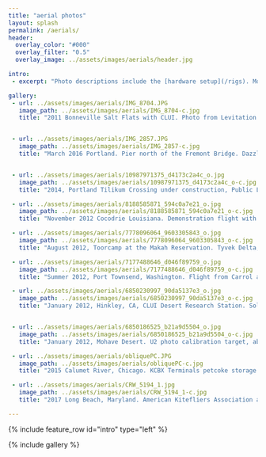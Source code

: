 ```yaml
---
title: "aerial photos"
layout: splash
permalink: /aerials/
header:
  overlay_color: "#000"
  overlay_filter: "0.5"
  overlay_image: ../assets/images/aerials/header.jpg

intro: 
 - excerpt: "Photo descriptions include the [hardware setup](/rigs). Most of these photos are from a [mapping expedition](/orthoimagery) with a homemade kite or balloon."

gallery:
 - url: ../assets/images/aerials/IMG_8704.JPG
   image_path: ../assets/images/aerials/IMG_8704-c.jpg
   title: "2011 Bonneville Salt Flats with CLUI. Photo from Levitation Delta and Grassroots Mapping PET bottle rig."


 - url: ../assets/images/aerials/IMG_2857.JPG
   image_path: ../assets/images/aerials/IMG_2857-c.jpg
   title: "March 2016 Portland. Pier north of the Fremont Bridge. Dazzle Delta and KAPtery Saturn V autopan rig."


 - url: ../assets/images/aerials/10987971375_d4173c2a4c_o.jpg
   image_path: ../assets/images/aerials/10987971375_d4173c2a4c_o-c.jpg
   title: "2014, Portland Tilikum Crossing under construction, Public Lab Balloon Mapping Kit, bottle rig. with Thomas Hudson."

 - url: ../assets/images/aerials/8188585871_594c0a7e21_o.jpg
   image_path: ../assets/images/aerials/8188585871_594c0a7e21_o-c.jpg
   title: "November 2012 Cocodrie Louisiana. Demonstration flight with Stewart Long and Pat Coyle at Public Lab barnraising. Public Lab Balloon Mapping Kit."

 - url: ../assets/images/aerials/7778096064_9603305843_o.jpg
   image_path: ../assets/images/aerials/7778096064_9603305843_o-c.jpg
   title: "August 2012, Toorcamp at the Makah Reservation. Tyvek Delta, Public Lab PET bottle rig."

 - url: ../assets/images/aerials/7177488646_d046f89759_o.jpg
   image_path: ../assets/images/aerials/7177488646_d046f89759_o-c.jpg
   title: "Summer 2012, Port Townsend, Washington. Flight from Carrol and Jack McCreary’s sailboat. Levitation Delta and Brooxes KAP rig."

 - url: ../assets/images/aerials/6850230997_90da5137e3_o.jpg
   image_path: ../assets/images/aerials/6850230997_90da5137e3_o-c.jpg
   title: "January 2012, Hinkley, CA, CLUI Desert Research Station. Solar balloon self-portrait hopping a barbed wire fence. 12’ tetrahedron balloon made from heat seamed painters plastic and iron hydroxide, carrying a Public Lab PET bottle rig."


 - url: ../assets/images/aerials/6850186525_b21a9d5504_o.jpg
   image_path: ../assets/images/aerials/6850186525_b21a9d5504_o-c.jpg
   title: "January 2012, Mohave Desert. U2 photo calibration target, abandoned. With CLUI.  Flight from a Tyvek Delta with whole culm bamboo spars, photo from a Public Lab PET bottle rig."

 - url: ../assets/images/aerials/obliquePC.JPG
   image_path: ../assets/images/aerials/obliquePC-c.jpg
   title: "2015 Calumet River, Chicago. KCBX Terminals petcoke storage. Dazzle Delta and Public Lab PET bottle rig." 

 - url: ../assets/images/aerials/CRW_5194_1.jpg
   image_path: ../assets/images/aerials/CRW_5194_1-c.jpg
   title: "2017 Long Beach, Maryland. American Kitefliers Association annual convention.  Aerial photo of a 50’ kite. Taken from a Levitation Light with a KAPtery Jerkpan rig and an S100 running CHDK."

---
```

{% include feature_row id="intro" type="left" %}

{% include gallery %}

